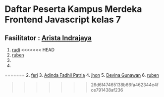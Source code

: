 # Daftar Peserta Kampus Merdeka Frontend Javascript kelas 7

## Fasilitator : [Arista Indrajaya](https://github.com/aindrajaya)

1. [rudi](https://github.com/rudi)
<<<<<<< HEAD
2. [ruben](https://github.com/wid46do)
3. 
4. 
=======
2. [feri](https://github.com/alfajri23)
3. [Adinda Fadhil Patria](https://github.com/didapatria)
4. [jhon](https://github.com/jhonmicc)
5. [Devina Gunawan](https://github.com/Cassiopeia316)
6. [ruben](https://github.com/wid46do)
>>>>>>> 26d6f47465138b66fa462344e4fce791438af236
